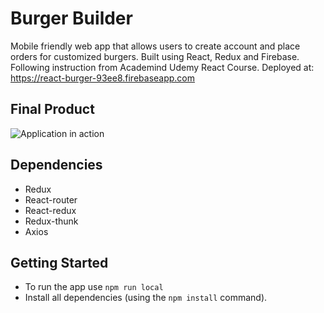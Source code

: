# Burger Builder

Mobile friendly web app that allows users to create account and place orders for customized burgers. Built using React, Redux and Firebase. Following instruction from Academind Udemy React Course. 
Deployed at: https://react-burger-93ee8.firebaseapp.com

## Final Product

![Application in action](https://github.com/harrishs/burger-builder/blob/master/screen/preview.gif)

## Dependencies

- Redux
- React-router
- React-redux
- Redux-thunk
- Axios

## Getting Started

- To run the app use `npm run local`
- Install all dependencies (using the `npm install` command).
